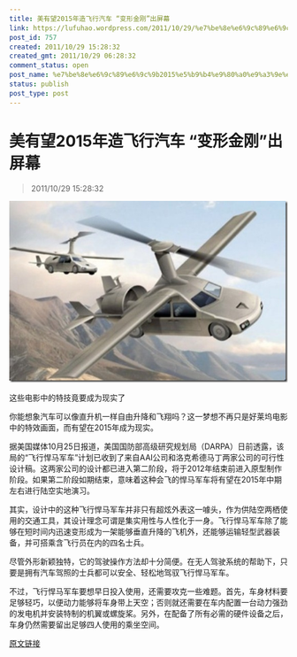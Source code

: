 ```yaml
---
title: 美有望2015年造飞行汽车 “变形金刚”出屏幕
link: https://lufuhao.wordpress.com/2011/10/29/%e7%be%8e%e6%9c%89%e6%9c%9b2015%e5%b9%b4%e9%80%a0%e9%a3%9e%e8%a1%8c%e6%b1%bd%e8%bd%a6-%e5%8f%98%e5%bd%a2%e9%87%91%e5%88%9a%e5%87%ba%e5%b1%8f%e5%b9%95/
post_id: 757
created: 2011/10/29 15:28:32
created_gmt: 2011/10/29 06:28:32
comment_status: open
post_name: %e7%be%8e%e6%9c%89%e6%9c%9b2015%e5%b9%b4%e9%80%a0%e9%a3%9e%e8%a1%8c%e6%b1%bd%e8%bd%a6-%e5%8f%98%e5%bd%a2%e9%87%91%e5%88%9a%e5%87%ba%e5%b1%8f%e5%b9%95
status: publish
post_type: post
---
```


# 美有望2015年造飞行汽车 “变形金刚”出屏幕

> 2011/10/29 15:28:32

 

![20111029-152832-0001](/assets/images/20111029-152832-0001.jpg)

这些电影中的特技竟要成为现实了 

你能想象汽车可以像直升机一样自由升降和飞翔吗？这一梦想不再只是好莱坞电影中的特效画面，而有望在2015年成为现实。 

据美国媒体10月25日报道，美国国防部高级研究规划局（DARPA）日前透露，该局的“飞行悍马军车”计划已收到了来自AAI公司和洛克希德马丁两家公司的可行性设计稿。这两家公司的设计都已进入第二阶段，将于2012年结束前进入原型制作阶段。如果第二阶段如期结束，意味着这种会飞的悍马军车将有望在2015年中期左右进行陆空实地演习。 

其实，设计中的这种飞行悍马军车并非只有超炫外表这一噱头，作为供陆空两栖使用的交通工具，其设计理念可谓是集实用性与人性化于一身。飞行悍马军车除了能够在短时间内迅速变形成为一架能够垂直升降的飞机外，还能够运输轻型武器装备，并可搭乘含飞行员在内的四名士兵。 

尽管外形新颖独特，它的驾驶操作方法却十分简便。在无人驾驶系统的帮助下，只要是拥有汽车驾照的士兵都可以安全、轻松地驾驭飞行悍马军车。 

不过，飞行悍马军车要想早日投入使用，还需要攻克一些难题。首先，车身材料要足够轻巧，以便动力能够将车身带上天空；否则就还需要在车内配置一台动力强劲的发电机并安装特制的机翼或螺旋桨。另外，在配备了所有必需的硬件设备之后，车身仍然需要留出足够四人使用的乘坐空间。 

[原文链接](http://www.firstxw.com/viewarticle.aspx?id=76269)
